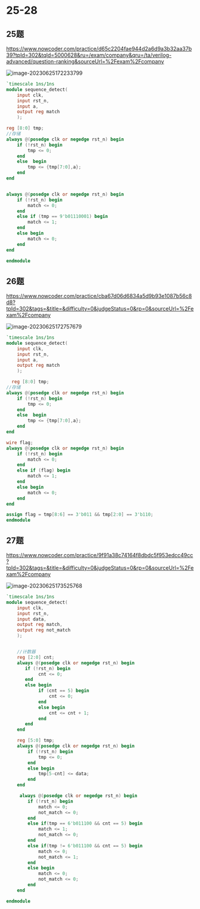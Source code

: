# 25-28

## 25题

https://www.nowcoder.com/practice/d65c2204fae944d2a6d9a3b32aa37b39?tpId=302&tqId=5000628&ru=/exam/company&qru=/ta/verilog-advanced/question-ranking&sourceUrl=%2Fexam%2Fcompany

![image-20230625172233799](牛客网刷题4.assets/image-20230625172233799.png)



```verilog
`timescale 1ns/1ns
module sequence_detect(
	input clk,
	input rst_n,
	input a,
	output reg match
	);

reg [8:0] tmp;
//存储
always @(posedge clk or negedge rst_n) begin
    if (!rst_n) begin
        tmp <= 0;
    end
    else  begin
        tmp <= {tmp[7:0],a};
    end
end


always @(posedge clk or negedge rst_n) begin
    if (!rst_n) begin
        match <= 0;
    end 
    else if (tmp == 9'b01110001) begin
        match <= 1;
    end
    else begin
        match <= 0;
    end
end
  
endmodule
```





## 26题

https://www.nowcoder.com/practice/cba67d06d6834a5d9b93e1087b56c8d8?tpId=302&tags=&title=&difficulty=0&judgeStatus=0&rp=0&sourceUrl=%2Fexam%2Fcompany



![image-20230625172757679](牛客网刷题4.assets/image-20230625172757679.png)

```verilog
`timescale 1ns/1ns
module sequence_detect(
	input clk,
	input rst_n,
	input a,
	output reg match
	);

  reg [8:0] tmp;
//存储
always @(posedge clk or negedge rst_n) begin
    if (!rst_n) begin
        tmp <= 0;
    end
    else  begin
        tmp <= {tmp[7:0],a};
    end
end

wire flag;
always @(posedge clk or negedge rst_n) begin
    if (!rst_n) begin
        match <= 0;
    end 
    else if (flag) begin
        match <= 1;
    end
    else begin
        match <= 0;
    end
end

assign flag = tmp[8:6] == 3'b011 && tmp[2:0] == 3'b110;
endmodule
```



## 27题

https://www.nowcoder.com/practice/9f91a38c74164f8dbdc5f953edcc49cc?tpId=302&tags=&title=&difficulty=0&judgeStatus=0&rp=0&sourceUrl=%2Fexam%2Fcompany

![image-20230625173525768](牛客网刷题4.assets/image-20230625173525768.png)

```verilog
`timescale 1ns/1ns
module sequence_detect(
	input clk,
	input rst_n,
	input data,
	output reg match,
	output reg not_match
	);


    //计数器
    reg [2:0] cnt;
    always @(posedge clk or negedge rst_n) begin
       if (!rst_n) begin
            cnt <= 0;
       end 
       else begin
            if (cnt == 5) begin
                cnt <= 0;
            end
            else begin
                cnt <= cnt + 1;
            end
       end
    end

    reg [5:0] tmp;
    always @(posedge clk or negedge rst_n) begin
        if (!rst_n) begin
            tmp <= 0;    
        end
        else begin
            tmp[5-cnt] <= data;
        end
    end

     always @(posedge clk or negedge rst_n) begin
        if (!rst_n) begin
            match <= 0;    
            not_match <= 0;
        end
        else if(tmp == 6'b011100 && cnt == 5) begin
            match <= 1;
            not_match <= 0;
        end
        else if(tmp != 6'b011100 && cnt == 5) begin
            match <= 0;
            not_match <= 1;
        end
        else begin
            match <= 0;    
            not_match <= 0;
        end
    end

endmodule
```

